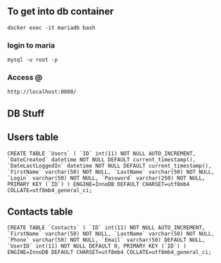## To get into db container
```docker exec -it mariadb bash```
### login to maria
```mysql -u root -p```
### Access @
```http://localhost:8080/```

## DB Stuff
## Users table
```CREATE TABLE `Users` (
  `ID` int(11) NOT NULL AUTO_INCREMENT,
  `DateCreated` datetime NOT NULL DEFAULT current_timestamp(),
  `DateLastLoggedIn` datetime NOT NULL DEFAULT current_timestamp(),
  `FirstName` varchar(50) NOT NULL,
  `LastName` varchar(50) NOT NULL,
  `Login` varchar(50) NOT NULL,
  `Password` varchar(250) NOT NULL,
  PRIMARY KEY (`ID`)
) ENGINE=InnoDB DEFAULT CHARSET=utf8mb4 COLLATE=utf8mb4_general_ci;```

## Contacts table

```CREATE TABLE `Contacts` (
  `ID` int(11) NOT NULL AUTO_INCREMENT,
  `FirstName` varchar(50) NOT NULL,
  `LastName` varchar(50) NOT NULL,
  `Phone` varchar(50) NOT NULL,
  `Email` varchar(50) DEFAULT NULL,
  `UserID` int(11) NOT NULL DEFAULT 0,
  PRIMARY KEY (`ID`)
) ENGINE=InnoDB DEFAULT CHARSET=utf8mb4 COLLATE=utf8mb4_general_ci;```
